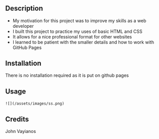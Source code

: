 # <Horiseon-Project>

## Description

- My motivation for this project was to improve my skills as a web developer
- I built this project to practice my uses of basic HTML and CSS
- It allows for a nice professional format for other websites
- I learned to be patient with the smaller details and how to work with GitHub Pages

## Installation

There is no installation required as it is put on github pages

## Usage

    ![](/assets/images/ss.png)

## Credits
John Vayianos
